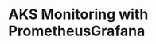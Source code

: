 # AKS Monitoring with PrometheusGrafana                                                                                                                                                                                                                                                                                                                                                                                           
